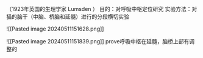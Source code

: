 （1923年英国的生理学家 Lumsden ）
目的：对呼吸中枢定位研究
实验方法：对猫的脑干（中脑、桥脑和延髓）进行的分段横切实验

![[Pasted image 20240511151628.png]]

![[Pasted image 20240511151839.png]]
prove呼吸中枢在延髓，脑桥上部有调整的